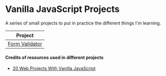 # Vanilla JavaScript Projects
A series of small projects to put in practice the different things I'm learning.

|            Project             |
| :----------------------------: |
|       [Form Validator](https://github.com/McCordoba/vanilla_javascript_projects/tree/main/form-validator)| 

#### Credits of resources used in different projects <a name = "credits"></a>

- [20 Web Projects With Vanilla JavaScript](https://www.udemy.com/course/web-projects-with-vanilla-javascript/)

